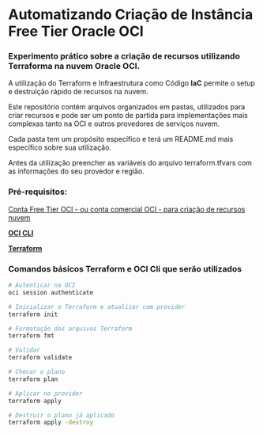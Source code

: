 # Automatizando Criação de Instância Free Tier Oracle OCI


### Experimento prático sobre a criação de recursos utilizando Terraforma na nuvem Oracle OCI.

A utilização do Terraform e Infraestrutura como Código **IaC** permite o setup e destruição rápido de recursos na nuvem.

Este repositório contém arquivos organizados em pastas, utilizados para criar recursos e pode ser um ponto de partida para implementações mais complexas tanto na OCI e outros provedores de serviços nuvem.

Cada pasta tem um propósito específico e terá um README.md mais específico sobre sua utilização.

Antes da utilização preencher as variáveis do arquivo terraform.tfvars com as informações do seu provedor e região.

### Pré-requisitos:


[Conta Free Tier OCI - ou conta comercial OCI - para criação de recursos nuvem](https://signup.cloud.oracle.com/?language=en&sourceType=:ow:o:p:feb:0916FreePageBannerButton&intcmp=:ow:o:p:feb:0916FreePageBannerButton)

[**OCI CLI**](https://docs.oracle.com/pt-br/iaas/Content/API/SDKDocs/cliinstall.htm)

[**Terraform**](https://developer.hashicorp.com/terraform/tutorials/aws-get-started/install-cli)

### Comandos básicos Terraform e OCI Cli que serão utilizados


```bash
# Autenticar na OCI
oci session authenticate

# Inicializar o Terraform e atualizar com provider
terraform init

# Formatação dos arquivos Terraform
terraform fmt

# Validar
terraform validate

# Checar o plano
terraform plan

# Aplicar no provider
terraform apply

# Destruir o plano já aplicado
terraform apply -destroy

```


